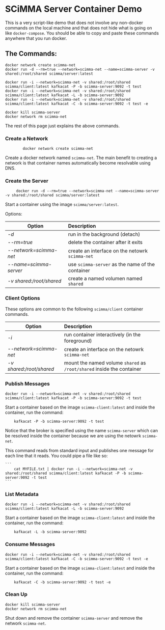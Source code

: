 # SCiMMA Server Container Demo

This is a very script-like demo that does not involve any non-docker commands on the local machine and that does
not hide what is going on like ``docker-compose``.
You should be able to copy and paste these commands anywhere that you run docker.

## The Commands:

```
docker network create scimma-net
docker run -d --rm=true --network=scimma-net --name=scimma-server -v shared:/root/shared scimma/server:latest

docker run -i --network=scimma-net -v shared:/root/shared scimma/client:latest kafkacat -P -b scimma-server:9092 -t test
docker run -i --network=scimma-net -v shared:/root/shared scimma/client:latest kafkacat -L -b scimma-server:9092
docker run -i --network=scimma-net -v shared:/root/shared scimma/client:latest kafkacat -C -b scimma-server:9092 -t test -e

docker kill scimma-server
docker network rm scimma-net

```

The rest of this page just explains the above commands.

### Create a Network

```
        docker network create scimma-net
```

Create a docker network named ``scimma-net``.
The main benefit to creating a network is that container names automatically become resolvable using DNS.

### Create the Server

```
     docker run -d --rm=true --network=scimma-net --name=scimma-server -v shared:/root/shared scimma/server:latest
```

Start a container using the image ``scimma/server:latest``.

Options:

| Option |  Description |
|--------|:-------------|
| *-d*   |  run in the background (detach) |
| *--rm=true* | delete the container after it exits |
| *--network=scimma-net*  | create an interface on the netowrk ``scimma-net`` |
| *--name=scimma-server*   | use ``scimma-server`` as the name of the container | 
| *-v shared:/root/shared* | create a named volumen named ``shared``   |


### Client Options

These options are common to the following ``scimma/client`` container commands.

| Option |  Description |
|--------|:-------------|
| *-i*   |  run container interactively (in the foreground) |
| *--network=scimma-net* | create an interface on the netowrk ``scimma-net`` |
| *-v shared:/root/shared* | mount the named volume ``shared`` as ``/root/shared`` inside the container |

### Publish Messages

```
docker run -i --network=scimma-net -v shared:/root/shared scimma/client:latest kafkacat -P -b scimma-server:9092 -t test
```

Start a container based on the image ``scimma-client:latest`` and inside the container, run
the command:


```
    kafkacat -P -b scimma-server:9092 -t test
 ```

Notice that the broker is specified using the name ``scimma-server`` which can be resolved inside the container
because we are using the netowrk ``scimma-net``.

This command reads from standard input and publishes one message for each line that it reads. You could pipe
a file like so:

    ```
        cat MYFILE.txt | docker run -i --network=scimma-net -v shared:/root/shared scimma/client:latest kafkacat -P -b scimma-server:9092 -t test
    ```

### List Metadata

```
docker run -i --network=scimma-net -v shared:/root/shared scimma/client:latest kafkacat -L -b scimma-server:9092
```

Start a container based on the image ``scimma-client:latest`` and inside the container, run
the command:

```
    kafkacat -L -b scimma-server:9092
```

### Consume Messages

```
docker run -i --network=scimma-net -v shared:/root/shared scimma/client:latest kafkacat -C -b scimma-server:9092 -t test -e
```

Start a container based on the image ``scimma-client:latest`` and inside the container, run
the command:

```
    kafkacat -C -b scimma-server:9092 -t test -e
```

### Clean Up

```
docker kill scimma-server
docker network rm scimma-net
```

Shut down and remove the container ``scimma-server`` and remove the network ``scimma-net``.
